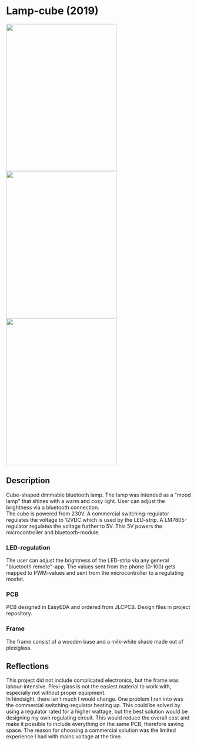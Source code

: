 # Lamp-cube (2019)
<img src="https://user-images.githubusercontent.com/83133831/196035060-29c6a57c-1257-4648-9477-ba7916541a8c.jpg" width="300" height="400"> <img src="https://user-images.githubusercontent.com/83133831/196035133-bd454760-dcd7-4923-b77e-50767a1ef301.jpg" width="300" height="400"> <img src="https://user-images.githubusercontent.com/83133831/196035552-4c41e62b-9e85-4a97-a68d-88d6f0af84b4.jpg" width="300" height="400">






## Description
Cube-shaped dimmable bluetooth lamp. The lamp was intended as a "mood lamp" that shines with a warm and cozy light. User can adjust the brightness via a bluetooth connection.<br />
The cube is powered from 230V. A commercial switching-regulator regulates the voltage to 12VDC which is used by the LED-strip. A LM7805-regulator regulates the voltage further to 5V. This 5V powers the microcontroller and bluetooth-module.

### LED-regulation
The user can adjust the brightness of the LED-strip via any general "bluetooth remote"-app. The values sent from the phone (0-100) gets mapped to PWM-values and sent from the microcontroller to a regulating mosfet. 

### PCB
PCB designed in EasyEDA and ordered from JLCPCB. Design files in project repository.

### Frame
The frame consist of a wooden base and a milk-white shade made out of plexiglass.

## Reflections
This project did not include complicated electronics, but the frame was labour-intensive. Plexi-glass is not the easiest material to work with, especially not without proper equipment.<br /> 
In hindsight, there isn't much I would change. One problem I ran into was the commercial switching-regulator heating up. This could be solved by using a regulator rated for a higher wattage, but the best solution would be designing my own regulating circuit. This would reduce the overall cost and make it possible to include everything on the same PCB, therefore saving space. The reason for choosing a commercial solution was the limited experience I had with mains voltage at the time.   

